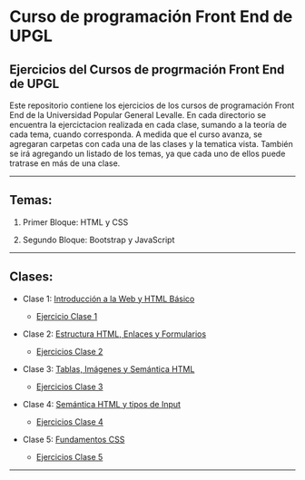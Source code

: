 # Curso  de programación Front End de UPGL

## Ejercicios del Cursos de progrmación Front End de UPGL

Este repositorio contiene los ejercicios de los cursos de programación Front End de la Universidad Popular General Levalle. En cada directorio se encuentra la ejercictacion realizada en cada clase, sumando a la teoría de cada tema, cuando corresponda. A medida que el curso avanza, se agregaran carpetas con cada una de las clases y la tematica vista. También se irá agregando un listado de los temas, ya que cada uno de ellos puede tratrase en más de una clase.

---
## Temas:

1. Primer Bloque: HTML y CSS

2. Segundo Bloque: Bootstrap y JavaScript

---
## Clases:

- Clase 1: [Introducción a la Web y HTML Básico](https://qrsurcba.online/landing_cursos/pages/clases-front/clase-1.php)
   - [Ejercicio Clase 1](https://github.com/GuillermoCochrane/curso-front-upgl/tree/main/clase%201)

- Clase 2: [Estructura HTML, Enlaces y Formularios](https://qrsurcba.online/landing_cursos/pages/clases-front/clase-2.php)
   - [Ejercicios Clase 2](https://github.com/GuillermoCochrane/curso-front-upgl/tree/main/clase%202)
  
- Clase 3: [Tablas, Imágenes y Semántica HTML](https://qrsurcba.online/landing_cursos/pages/clases-front/clase-3.php)
   - [Ejercicios Clase 3](https://github.com/GuillermoCochrane/curso-front-upgl/tree/main/clase%203)

- Clase 4: [Semántica HTML y tipos de Input](https://qrsurcba.online/landing_cursos/pages/clases-front/clase-4.php)
   - [Ejercicios Clase 4](https://github.com/GuillermoCochrane/curso-front-upgl/tree/main/clase%204)

- Clase 5: [Fundamentos CSS](https://qrsurcba.online/landing_cursos/pages/clases-front/clase-5.php)
   - [Ejercicios Clase 5](https://github.com/GuillermoCochrane/curso-front-upgl/tree/main/clase%205)
  
--- 